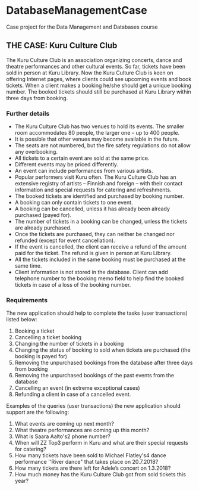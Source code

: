 # DatabaseManagementCase
Case project for the Data Management and Databases course

## THE CASE: Kuru Culture Club
The Kuru Culture Club is an association organizing concerts, dance and theatre performances and other cultural events. So far, tickets have been sold in person at Kuru Library. Now the Kuru Culture Club is keen on offering Internet pages, where clients could see upcoming events and book tickets. When a client makes a booking he/she should get a unique booking number. The booked tickets should still be purchased at Kuru Library within three days from booking.

### Further details
* The Kuru Culture Club has two venues to hold its events. The smaller room accommodates 80 people, the larger one – up to 400 people. 
* It is possible that other venues may become available in the future.
* The seats are not numbered, but the fire safety regulations do not allow any overbooking.
* All tickets to a certain event are sold at the same price.
* Different events may be priced differently.
* An event can include performances from various artists.
* Popular performers visit Kuru often. The Kuru Culture Club has an extensive registry of artists – Finnish and foreign – with their contact information and special requests for catering and refreshments.
* The booked tickets are identified and purchased by booking number.
* A booking can only contain tickets to one event.
* A booking can be cancelled, unless it has already been already purchased (payed for).
* The number of tickets in a booking can be changed, unless the tickets are already purchased.
* Once the tickets are purchased, they can neither be changed nor refunded (except for event cancellation).
* If the event is cancelled, the client can receive a refund of the amount paid for the ticket. The refund is given in person at Kuru Library.
* All the tickets included in the same booking must be purchased at the same time.
* Client information is not stored in the database. Client can add telephone number to the booking memo field to help find the booked tickets in case of a loss of the booking number.

### Requirements
The new application should help to complete the tasks (user transactions) listed below:
1. Booking a ticket
2. Cancelling a ticket booking
3. Changing the number of tickets in a booking
4. Changing the status of booking to sold when tickets are purchased (the booking is payed for)
5. Removing the unpurchased bookings from the database after three days from booking
6. Removing the unpurchased bookings of the past events from the database
7. Cancelling an event (in extreme exceptional cases)
8. Refunding a client in case of a cancelled event.

Examples of the queries (user transactions) the new application should support are the following:
1. What events are coming up next month?
2. What theatre performances are coming up this month?
3. What is Saara Aalto's2 phone number?
4. When will ZZ Top3 perform in Kuru and what are their special requests for catering?
5. How many tickets have been sold to Michael Flatley's4 dance performance ''River dance" that takes place on 20.7.2018?
6. How many tickets are there left for Adele’s concert on 1.3.2018?
7. How much money has the Kuru Culture Club got from sold tickets this year?
